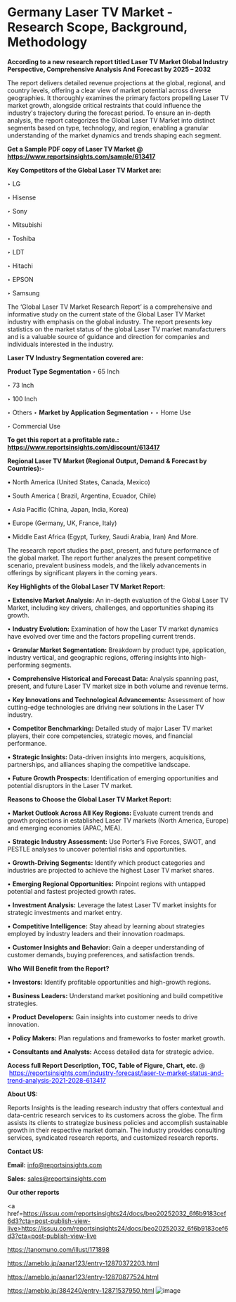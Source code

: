 # Germany Laser TV Market - Research Scope, Background, Methodology

<strong>According to a new research report titled Laser TV Market Global Industry Perspective, Comprehensive Analysis And Forecast by 2025 – 2032</strong>

The report delivers detailed revenue projections at the global, regional, and country levels, offering a clear view of market potential across diverse geographies. It thoroughly examines the primary factors propelling Laser TV market growth, alongside critical restraints that could influence the industry's trajectory during the forecast period. To ensure an in-depth analysis, the report categorizes the Global Laser TV Market into distinct segments based on type, technology, and region, enabling a granular understanding of the market dynamics and trends shaping each segment.

<strong>Get a Sample PDF copy of Laser TV Market </strong><strong>@<a href=https://www.reportsinsights.com/sample/613417 style=color:#0000ff;> https://www.reportsinsights.com/sample/613417</a></strong></font>

<strong>Key Competitors of the Global Laser TV Market are:</strong>

‣ LG

‣ Hisense

‣ Sony

‣ Mitsubishi

‣ Toshiba

‣ LDT

‣ Hitachi

‣ EPSON

‣ Samsung

The ‘Global Laser TV Market Research Report’ is a comprehensive and informative study on the current state of the Global Laser TV Market industry with emphasis on the global industry. The report presents key statistics on the market status of the global Laser TV market manufacturers and is a valuable source of guidance and direction for companies and individuals interested in the industry.

<strong>Laser TV Industry Segmentation covered are:</strong>

<strong>Product Type Segmentation</strong>
‣
65 Inch

‣ 73 Inch

‣ 100 Inch

‣ Others
‣ 
<strong>Market by Application Segmentation</strong>
‣
‣  Home Use

‣ Commercial Use

<strong>To get this report at a profitable rate.: <a href=https://www.reportsinsights.com/discount/613417 style=color:#0000ff;>https://www.reportsinsights.com/discount/613417</a></strong></font>

<strong>Regional Laser TV Market (Regional Output, Demand &amp; Forecast by Countries):-</strong>

• North America (United States, Canada, Mexico)

• South America ( Brazil, Argentina, Ecuador, Chile)

• Asia Pacific (China, Japan, India, Korea)

• Europe (Germany, UK, France, Italy)

• Middle East Africa (Egypt, Turkey, Saudi Arabia, Iran) And More.

The research report studies the past, present, and future performance of the global market. The report further analyzes the present competitive scenario, prevalent business models, and the likely advancements in offerings by significant players in the coming years.

<strong>Key Highlights of the Global Laser TV Market Report:</strong>

• <strong>Extensive Market Analysis:</strong> An in-depth evaluation of the Global Laser TV Market, including key drivers, challenges, and opportunities shaping its growth.

• <strong>Industry Evolution:</strong> Examination of how the Laser TV market dynamics have evolved over time and the factors propelling current trends.

• <strong>Granular Market Segmentation:</strong> Breakdown by product type, application, industry vertical, and geographic regions, offering insights into high-performing segments.

• <strong>Comprehensive Historical and Forecast Data:</strong> Analysis spanning past, present, and future Laser TV market size in both volume and revenue terms.

• <strong>Key Innovations and Technological Advancements:</strong> Assessment of how cutting-edge technologies are driving new solutions in the Laser TV industry.

• <strong>Competitor Benchmarking:</strong> Detailed study of major Laser TV market players, their core competencies, strategic moves, and financial performance.

• <strong>Strategic Insights:</strong> Data-driven insights into mergers, acquisitions, partnerships, and alliances shaping the competitive landscape.

• <strong>Future Growth Prospects:</strong> Identification of emerging opportunities and potential disruptors in the Laser TV market.

<strong>Reasons to Choose the Global Laser TV Market Report:</strong>

• <strong>Market Outlook Across All Key Regions:</strong> Evaluate current trends and growth projections in established Laser TV markets (North America, Europe) and emerging economies (APAC, MEA).

• <strong>Strategic Industry Assessment:</strong> Use Porter’s Five Forces, SWOT, and PESTLE analyses to uncover potential risks and opportunities.

• <strong>Growth-Driving Segments:</strong> Identify which product categories and industries are projected to achieve the highest Laser TV market shares.

• <strong>Emerging Regional Opportunities:</strong> Pinpoint regions with untapped potential and fastest projected growth rates.

• <strong>Investment Analysis:</strong> Leverage the latest Laser TV market insights for strategic investments and market entry.

• <strong>Competitive Intelligence:</strong> Stay ahead by learning about strategies employed by industry leaders and their innovation roadmaps.

• <strong>Customer Insights and Behavior:</strong> Gain a deeper understanding of customer demands, buying preferences, and satisfaction trends.

<strong>Who Will Benefit from the Report?</strong>

• <strong>Investors:</strong> Identify profitable opportunities and high-growth regions.

• <strong>Business Leaders:</strong> Understand market positioning and build competitive strategies.

• <strong>Product Developers:</strong> Gain insights into customer needs to drive innovation.

• <strong>Policy Makers:</strong> Plan regulations and frameworks to foster market growth.

• <strong>Consultants and Analysts:</strong> Access detailed data for strategic advice.
</ul>
<strong>Access full Report Description, TOC, Table of Figure, Chart, etc. </strong>@  <a href=https://reportsinsights.com/industry-forecast/laser-tv-market-status-and-trend-analysis-2021-2028-613417 style=color:#0000ff;>https://reportsinsights.com/industry-forecast/laser-tv-market-status-and-trend-analysis-2021-2028-613417</a></font>

<strong><strong>About US</strong>:</strong>

Reports Insights is the leading research industry that offers contextual and data-centric research services to its customers across the globe. The firm assists its clients to strategize business policies and accomplish sustainable growth in their respective market domain. The industry provides consulting services, syndicated research reports, and customized research reports.

<strong>Contact US:</strong>

<p class=""""><b>Email:</b> <a href=mailto:info@reportsinsights.com>info@reportsinsights.com</a></p>
<p class=""""><b>Sales:</b> <a href=mailto:sales@reportsinsights.com>sales@reportsinsights.com</a></p>

<strong>Our other reports</strong>

<a href=https://issuu.com/reportsinsights24/docs/beo20252032_6f6b9183cef6d3?cta=post-publish-view-live>https://issuu.com/reportsinsights24/docs/beo20252032_6f6b9183cef6d3?cta=post-publish-view-live</a>

<a href=https://tanomuno.com/illust/171898>https://tanomuno.com/illust/171898</a>

<a href=https://ameblo.jp/aanar123/entry-12870372203.html>https://ameblo.jp/aanar123/entry-12870372203.html</a>

<a href=https://ameblo.jp/aanar123/entry-12870877524.html>https://ameblo.jp/aanar123/entry-12870877524.html</a>

<a href=https://ameblo.jp/384240/entry-12871537950.html>https://ameblo.jp/384240/entry-12871537950.html</a>
![image](https://github.com/user-attachments/assets/e3da1a9f-b885-4580-a6e2-75f68ec0c252)
